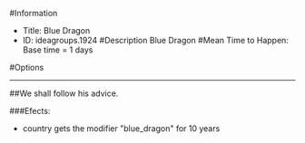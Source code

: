 #Information
 - Title: Blue Dragon
 - ID: ideagroups.1924
#Description
Blue Dragon
#Mean Time to Happen:
Base time = 1 days

#Options

___
##We shall follow his advice.

###Efects:<ul><li>country gets the modifier "blue_dragon" for 10 years</li></ul>
